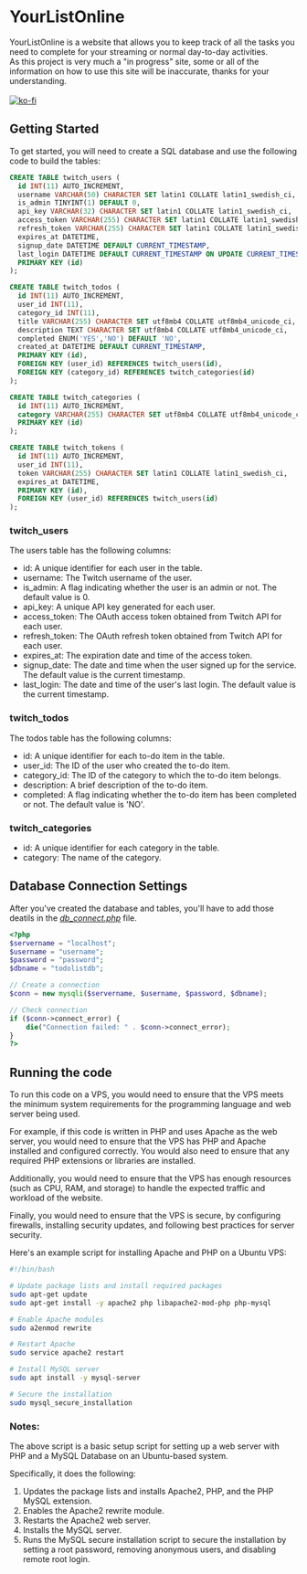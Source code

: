 # YourListOnline
YourListOnline is a website that allows you to keep track of all the tasks you need to complete for your streaming or normal day-to-day activities.
<br>As this project is very much a "in progress" site, some or all of the information on how to use this site will be inaccurate, thanks for your understanding.
<br><br>
[![ko-fi](https://ko-fi.com/img/githubbutton_sm.svg)](https://ko-fi.com/T6T8D1Y2O)

## Getting Started
To get started, you will need to create a SQL database and use the following code to build the tables:

```sql
CREATE TABLE twitch_users (
  id INT(11) AUTO_INCREMENT,
  username VARCHAR(50) CHARACTER SET latin1 COLLATE latin1_swedish_ci,
  is_admin TINYINT(1) DEFAULT 0,
  api_key VARCHAR(32) CHARACTER SET latin1 COLLATE latin1_swedish_ci,
  access_token VARCHAR(255) CHARACTER SET latin1 COLLATE latin1_swedish_ci,
  refresh_token VARCHAR(255) CHARACTER SET latin1 COLLATE latin1_swedish_ci,
  expires_at DATETIME,
  signup_date DATETIME DEFAULT CURRENT_TIMESTAMP,
  last_login DATETIME DEFAULT CURRENT_TIMESTAMP ON UPDATE CURRENT_TIMESTAMP,
  PRIMARY KEY (id)
);

CREATE TABLE twitch_todos (
  id INT(11) AUTO_INCREMENT,
  user_id INT(11),
  category_id INT(11),
  title VARCHAR(255) CHARACTER SET utf8mb4 COLLATE utf8mb4_unicode_ci,
  description TEXT CHARACTER SET utf8mb4 COLLATE utf8mb4_unicode_ci,
  completed ENUM('YES','NO') DEFAULT 'NO',
  created_at DATETIME DEFAULT CURRENT_TIMESTAMP,
  PRIMARY KEY (id),
  FOREIGN KEY (user_id) REFERENCES twitch_users(id),
  FOREIGN KEY (category_id) REFERENCES twitch_categories(id)
);

CREATE TABLE twitch_categories (
  id INT(11) AUTO_INCREMENT,
  category VARCHAR(255) CHARACTER SET utf8mb4 COLLATE utf8mb4_unicode_ci,
  PRIMARY KEY (id)
);

CREATE TABLE twitch_tokens (
  id INT(11) AUTO_INCREMENT,
  user_id INT(11),
  token VARCHAR(255) CHARACTER SET latin1 COLLATE latin1_swedish_ci,
  expires_at DATETIME,
  PRIMARY KEY (id),
  FOREIGN KEY (user_id) REFERENCES twitch_users(id)
);
```
### twitch_users
The users table has the following columns:
* id: A unique identifier for each user in the table.
* username: The Twitch username of the user.
* is_admin: A flag indicating whether the user is an admin or not. The default value is 0.
* api_key: A unique API key generated for each user.
* access_token: The OAuth access token obtained from Twitch API for each user.
* refresh_token: The OAuth refresh token obtained from Twitch API for each user.
* expires_at: The expiration date and time of the access token.
* signup_date: The date and time when the user signed up for the service. The default value is the current timestamp.
* last_login: The date and time of the user's last login. The default value is the current timestamp.
### twitch_todos
The todos table has the following columns:
* id: A unique identifier for each to-do item in the table.
* user_id: The ID of the user who created the to-do item.
* category_id: The ID of the category to which the to-do item belongs.
* description: A brief description of the to-do item.
* completed: A flag indicating whether the to-do item has been completed or not. The default value is 'NO'.
### twitch_categories
* id: A unique identifier for each category in the table.
* category: The name of the category.
## Database Connection Settings
After you've created the database and tables, you'll have to add those deatils in the *[db_connect.php](../main/db_connect.php)* file.
```php
<?php
$servername = "localhost";
$username = "username";
$password = "password";
$dbname = "todolistdb";

// Create a connection
$conn = new mysqli($servername, $username, $password, $dbname);

// Check connection
if ($conn->connect_error) {
    die("Connection failed: " . $conn->connect_error);
}
?>
```

## Running the code
To run this code on a VPS, you would need to ensure that the VPS meets the minimum system requirements for the programming language and web server being used.

For example, if this code is written in PHP and uses Apache as the web server, you would need to ensure that the VPS has PHP and Apache installed and configured correctly. You would also need to ensure that any required PHP extensions or libraries are installed.

Additionally, you would need to ensure that the VPS has enough resources (such as CPU, RAM, and storage) to handle the expected traffic and workload of the website.

Finally, you would need to ensure that the VPS is secure, by configuring firewalls, installing security updates, and following best practices for server security.

Here's an example script for installing Apache and PHP on a Ubuntu VPS:
```bash
#!/bin/bash

# Update package lists and install required packages
sudo apt-get update
sudo apt-get install -y apache2 php libapache2-mod-php php-mysql

# Enable Apache modules
sudo a2enmod rewrite

# Restart Apache
sudo service apache2 restart

# Install MySQL server
sudo apt install -y mysql-server

# Secure the installation
sudo mysql_secure_installation
```
### Notes:
The above script is a basic setup script for setting up a web server with PHP and a MySQL Database on an Ubuntu-based system.

Specifically, it does the following:
1. Updates the package lists and installs Apache2, PHP, and the PHP MySQL extension.
2. Enables the Apache2 rewrite module.
3. Restarts the Apache2 web server.
4. Installs the MySQL server.
5. Runs the MySQL secure installation script to secure the installation by setting a root password, removing anonymous users, and disabling remote root login.
